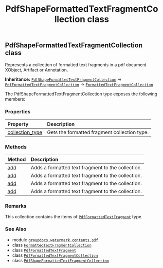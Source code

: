 ﻿---
title: PdfShapeFormattedTextFragmentCollection class
second_title: GroupDocs.Watermark for Python via .NET API References
description: 
type: docs
url: /python-net/groupdocs.watermark.contents.pdf/pdfshapeformattedtextfragmentcollection/
is_root: false
weight: 150
---

## PdfShapeFormattedTextFragmentCollection class

Represents a collection of formatted text fragments in a pdf document XObject, Artifact or Annotation.



**Inheritance:** [`PdfShapeFormattedTextFragmentCollection`](/watermark/python-net/groupdocs.watermark.contents.pdf/pdfshapeformattedtextfragmentcollection) → 
[`PdfFormattedTextFragmentCollection`](/watermark/python-net/groupdocs.watermark.contents.pdf/pdfformattedtextfragmentcollection) → 
[`FormattedTextFragmentCollection`](/watermark/python-net/groupdocs.watermark.search/formattedtextfragmentcollection)



The PdfShapeFormattedTextFragmentCollection type exposes the following members:

### Properties
| Property | Description |
| :- | :- |
| [collection_type](/watermark/python-net/groupdocs.watermark.contents.pdf/pdfshapeformattedtextfragmentcollection/collection_type) | Gets the formatted fragment collection type. |


### Methods
| Method | Description |
| :- | :- |
| [add](/watermark/python-net/groupdocs.watermark.contents.pdf/pdfshapeformattedtextfragmentcollection/add/#str) | Adds a formatted text fragment to the collection. |
| [add](/watermark/python-net/groupdocs.watermark.contents.pdf/pdfshapeformattedtextfragmentcollection/add/#str-groupdocs.watermark.watermarks.Font) | Adds a formatted text fragment to the collection. |
| [add](/watermark/python-net/groupdocs.watermark.contents.pdf/pdfshapeformattedtextfragmentcollection/add/#str-groupdocs.watermark.watermarks.Font-groupdocs.watermark.watermarks.Color) | Adds a formatted text fragment to the collection. |
| [add](/watermark/python-net/groupdocs.watermark.contents.pdf/pdfshapeformattedtextfragmentcollection/add/#str-groupdocs.watermark.watermarks.Font-groupdocs.watermark.watermarks.Color-groupdocs.watermark.watermarks.Color) | Adds a formatted text fragment to the collection. |



### Remarks 


This collection contains the items of [`PdfFormattedTextFragment`](/watermark/python-net/groupdocs.watermark.contents.pdf/pdfformattedtextfragment) type.

### See Also
* module [`groupdocs.watermark.contents.pdf`](..)
* class [`FormattedTextFragmentCollection`](/watermark/python-net/groupdocs.watermark.search/formattedtextfragmentcollection)
* class [`PdfFormattedTextFragment`](/watermark/python-net/groupdocs.watermark.contents.pdf/pdfformattedtextfragment)
* class [`PdfFormattedTextFragmentCollection`](/watermark/python-net/groupdocs.watermark.contents.pdf/pdfformattedtextfragmentcollection)
* class [`PdfShapeFormattedTextFragmentCollection`](/watermark/python-net/groupdocs.watermark.contents.pdf/pdfshapeformattedtextfragmentcollection)

